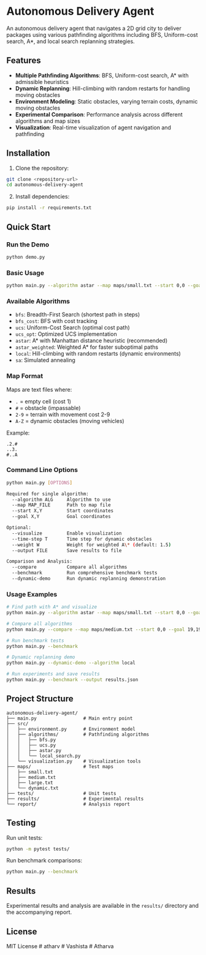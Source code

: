 # Autonomous Delivery Agent

An autonomous delivery agent that navigates a 2D grid city to deliver packages using various pathfinding algorithms including BFS, Uniform-cost search, A\*, and local search replanning strategies.

## Features

- **Multiple Pathfinding Algorithms**: BFS, Uniform-cost search, A\* with admissible heuristics
- **Dynamic Replanning**: Hill-climbing with random restarts for handling moving obstacles
- **Environment Modeling**: Static obstacles, varying terrain costs, dynamic moving obstacles
- **Experimental Comparison**: Performance analysis across different algorithms and map sizes
- **Visualization**: Real-time visualization of agent navigation and pathfinding

## Installation

1. Clone the repository:

```bash
git clone <repository-url>
cd autonomous-delivery-agent
```

2. Install dependencies:

```bash
pip install -r requirements.txt
```

## Quick Start

### Run the Demo

```bash
python demo.py
```

### Basic Usage

```bash
python main.py --algorithm astar --map maps/small.txt --start 0,0 --goal 9,9
```

### Available Algorithms

- `bfs`: Breadth-First Search (shortest path in steps)
- `bfs_cost`: BFS with cost tracking
- `ucs`: Uniform-Cost Search (optimal cost path)
- `ucs_opt`: Optimized UCS implementation
- `astar`: A\* with Manhattan distance heuristic (recommended)
- `astar_weighted`: Weighted A\* for faster suboptimal paths
- `local`: Hill-climbing with random restarts (dynamic environments)
- `sa`: Simulated annealing

### Map Format

Maps are text files where:

- `.` = empty cell (cost 1)
- `#` = obstacle (impassable)
- `2-9` = terrain with movement cost 2-9
- `A-Z` = dynamic obstacles (moving vehicles)

Example:

```
.2.#
..3.
#..A
```

### Command Line Options

```bash
python main.py [OPTIONS]

Required for single algorithm:
  --algorithm ALG     Algorithm to use
  --map MAP_FILE      Path to map file
  --start X,Y         Start coordinates
  --goal X,Y          Goal coordinates

Optional:
  --visualize         Enable visualization
  --time-step T       Time step for dynamic obstacles
  --weight W          Weight for weighted A\* (default: 1.5)
  --output FILE       Save results to file

Comparison and Analysis:
  --compare           Compare all algorithms
  --benchmark         Run comprehensive benchmark tests
  --dynamic-demo      Run dynamic replanning demonstration
```

### Usage Examples

```bash
# Find path with A* and visualize
python main.py --algorithm astar --map maps/small.txt --start 0,0 --goal 9,9 --visualize

# Compare all algorithms
python main.py --compare --map maps/medium.txt --start 0,0 --goal 19,19

# Run benchmark tests
python main.py --benchmark

# Dynamic replanning demo
python main.py --dynamic-demo --algorithm local

# Run experiments and save results
python main.py --benchmark --output results.json
```

## Project Structure

```
autonomous-delivery-agent/
├── main.py                 # Main entry point
├── src/
│   ├── environment.py      # Environment model
│   ├── algorithms/         # Pathfinding algorithms
│   │   ├── bfs.py
│   │   ├── ucs.py
│   │   ├── astar.py
│   │   └── local_search.py
│   └── visualization.py    # Visualization tools
├── maps/                   # Test maps
│   ├── small.txt
│   ├── medium.txt
│   ├── large.txt
│   └── dynamic.txt
├── tests/                  # Unit tests
├── results/                # Experimental results
└── report/                 # Analysis report
```

## Testing

Run unit tests:

```bash
python -m pytest tests/
```

Run benchmark comparisons:

```bash
python main.py --benchmark
```

## Results

Experimental results and analysis are available in the `results/` directory and the accompanying report.

## License

MIT License
#   a t h a r v  
 #   V a s h i s t a  
 #   A t h a r v a  
 